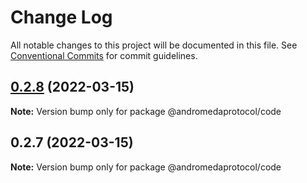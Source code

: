 # Change Log

All notable changes to this project will be documented in this file.
See [Conventional Commits](https://conventionalcommits.org) for commit guidelines.

## [0.2.8](https://github.com/andromedaprotocol/design-system/compare/@andromedaprotocol/code@0.2.7...@andromedaprotocol/code@0.2.8) (2022-03-15)

**Note:** Version bump only for package @andromedaprotocol/code





## 0.2.7 (2022-03-15)

**Note:** Version bump only for package @andromedaprotocol/code
